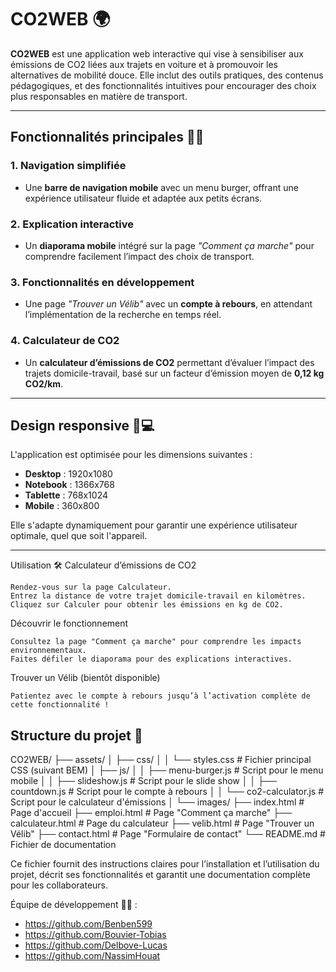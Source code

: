 # **CO2WEB** 🌍

**CO2WEB** est une application web interactive qui vise à sensibiliser aux émissions de CO2 liées aux trajets en voiture et à promouvoir les alternatives de mobilité douce. Elle inclut des outils pratiques, des contenus pédagogiques, et des fonctionnalités intuitives pour encourager des choix plus responsables en matière de transport.

---

## **Fonctionnalités principales** 🚗💨

### 1. **Navigation simplifiée**
- Une **barre de navigation mobile** avec un menu burger, offrant une expérience utilisateur fluide et adaptée aux petits écrans.

### 2. **Explication interactive**
- Un **diaporama mobile** intégré sur la page *"Comment ça marche"* pour comprendre facilement l’impact des choix de transport.

### 3. **Fonctionnalités en développement**
- Une page *"Trouver un Vélib"* avec un **compte à rebours**, en attendant l’implémentation de la recherche en temps réel.

### 4. **Calculateur de CO2**
- Un **calculateur d’émissions de CO2** permettant d’évaluer l’impact des trajets domicile-travail, basé sur un facteur d’émission moyen de **0,12 kg CO2/km**.

---

## **Design responsive** 📱💻

L'application est optimisée pour les dimensions suivantes : 
- **Desktop** : 1920x1080  
- **Notebook** : 1366x768  
- **Tablette** : 768x1024  
- **Mobile** : 360x800  

Elle s'adapte dynamiquement pour garantir une expérience utilisateur optimale, quel que soit l'appareil.

---

Utilisation 🛠️
Calculateur d’émissions de CO2

    Rendez-vous sur la page Calculateur.
    Entrez la distance de votre trajet domicile-travail en kilomètres.
    Cliquez sur Calculer pour obtenir les émissions en kg de CO2.

Découvrir le fonctionnement

    Consultez la page "Comment ça marche" pour comprendre les impacts environnementaux.
    Faites défiler le diaporama pour des explications interactives.

Trouver un Vélib (bientôt disponible)

    Patientez avec le compte à rebours jusqu’à l’activation complète de cette fonctionnalité !

## **Structure du projet** 📂

CO2WEB/
├── assets/
│   ├── css/
│   │   └── styles.css         # Fichier principal CSS (suivant BEM)
│   ├── js/
│   │   ├── menu-burger.js     # Script pour le menu mobile
│   │   ├── slideshow.js       # Script pour le slide show
│   │   ├── countdown.js       # Script pour le compte à rebours
│   │   └── co2-calculator.js  # Script pour le calculateur d'émissions
│   └── images/
├── index.html                 # Page d'accueil
├── emploi.html                # Page "Comment ça marche"
├── calculateur.html           # Page du calculateur
├── velib.html                 # Page "Trouver un Vélib"
├── contact.html               # Page "Formulaire de contact"
└── README.md                  # Fichier de documentation


Ce fichier fournit des instructions claires pour l’installation et l’utilisation du projet, décrit ses fonctionnalités et garantit une documentation complète pour les collaborateurs.

Équipe de développement 👨‍💻 :

- https://github.com/Benben599
- https://github.com/Bouvier-Tobias
- https://github.com/Delbove-Lucas
- https://github.com/NassimHouat

